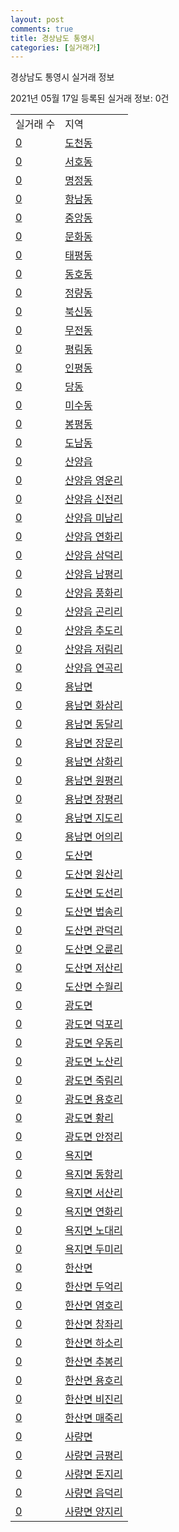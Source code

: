 ```yaml
---
layout: post
comments: true
title: 경상남도 통영시
categories: [실거래가]
---
```


경상남도 통영시 실거래 정보

2021년 05월 17일 등록된 실거래 정보: 0건


<table>
  <tr>
    <td>실거래 수</td>
    <td>지역</td>
  </tr>

  
  <tr>
    <td><a href="4822010100.html">0</a></td>
    <td><a href="4822010100.html">도천동</a></td>
  </tr>
    

  <tr>
    <td><a href="4822010200.html">0</a></td>
    <td><a href="4822010200.html">서호동</a></td>
  </tr>
    

  <tr>
    <td><a href="4822010300.html">0</a></td>
    <td><a href="4822010300.html">명정동</a></td>
  </tr>
    

  <tr>
    <td><a href="4822010400.html">0</a></td>
    <td><a href="4822010400.html">항남동</a></td>
  </tr>
    

  <tr>
    <td><a href="4822010500.html">0</a></td>
    <td><a href="4822010500.html">중앙동</a></td>
  </tr>
    

  <tr>
    <td><a href="4822010600.html">0</a></td>
    <td><a href="4822010600.html">문화동</a></td>
  </tr>
    

  <tr>
    <td><a href="4822010700.html">0</a></td>
    <td><a href="4822010700.html">태평동</a></td>
  </tr>
    

  <tr>
    <td><a href="4822010800.html">0</a></td>
    <td><a href="4822010800.html">동호동</a></td>
  </tr>
    

  <tr>
    <td><a href="4822010900.html">0</a></td>
    <td><a href="4822010900.html">정량동</a></td>
  </tr>
    

  <tr>
    <td><a href="4822011000.html">0</a></td>
    <td><a href="4822011000.html">북신동</a></td>
  </tr>
    

  <tr>
    <td><a href="4822011100.html">0</a></td>
    <td><a href="4822011100.html">무전동</a></td>
  </tr>
    

  <tr>
    <td><a href="4822011200.html">0</a></td>
    <td><a href="4822011200.html">평림동</a></td>
  </tr>
    

  <tr>
    <td><a href="4822011300.html">0</a></td>
    <td><a href="4822011300.html">인평동</a></td>
  </tr>
    

  <tr>
    <td><a href="4822011400.html">0</a></td>
    <td><a href="4822011400.html">당동</a></td>
  </tr>
    

  <tr>
    <td><a href="4822011500.html">0</a></td>
    <td><a href="4822011500.html">미수동</a></td>
  </tr>
    

  <tr>
    <td><a href="4822011600.html">0</a></td>
    <td><a href="4822011600.html">봉평동</a></td>
  </tr>
    

  <tr>
    <td><a href="4822011700.html">0</a></td>
    <td><a href="4822011700.html">도남동</a></td>
  </tr>
    

  <tr>
    <td><a href="4822025000.html">0</a></td>
    <td><a href="4822025000.html">산양읍</a></td>
  </tr>
    

  <tr>
    <td><a href="4822025021.html">0</a></td>
    <td><a href="4822025021.html">산양읍 영운리</a></td>
  </tr>
    

  <tr>
    <td><a href="4822025022.html">0</a></td>
    <td><a href="4822025022.html">산양읍 신전리</a></td>
  </tr>
    

  <tr>
    <td><a href="4822025023.html">0</a></td>
    <td><a href="4822025023.html">산양읍 미남리</a></td>
  </tr>
    

  <tr>
    <td><a href="4822025024.html">0</a></td>
    <td><a href="4822025024.html">산양읍 연화리</a></td>
  </tr>
    

  <tr>
    <td><a href="4822025025.html">0</a></td>
    <td><a href="4822025025.html">산양읍 삼덕리</a></td>
  </tr>
    

  <tr>
    <td><a href="4822025026.html">0</a></td>
    <td><a href="4822025026.html">산양읍 남평리</a></td>
  </tr>
    

  <tr>
    <td><a href="4822025027.html">0</a></td>
    <td><a href="4822025027.html">산양읍 풍화리</a></td>
  </tr>
    

  <tr>
    <td><a href="4822025028.html">0</a></td>
    <td><a href="4822025028.html">산양읍 곤리리</a></td>
  </tr>
    

  <tr>
    <td><a href="4822025029.html">0</a></td>
    <td><a href="4822025029.html">산양읍 추도리</a></td>
  </tr>
    

  <tr>
    <td><a href="4822025030.html">0</a></td>
    <td><a href="4822025030.html">산양읍 저림리</a></td>
  </tr>
    

  <tr>
    <td><a href="4822025031.html">0</a></td>
    <td><a href="4822025031.html">산양읍 연곡리</a></td>
  </tr>
    

  <tr>
    <td><a href="4822031000.html">0</a></td>
    <td><a href="4822031000.html">용남면</a></td>
  </tr>
    

  <tr>
    <td><a href="4822031021.html">0</a></td>
    <td><a href="4822031021.html">용남면 화삼리</a></td>
  </tr>
    

  <tr>
    <td><a href="4822031022.html">0</a></td>
    <td><a href="4822031022.html">용남면 동달리</a></td>
  </tr>
    

  <tr>
    <td><a href="4822031023.html">0</a></td>
    <td><a href="4822031023.html">용남면 장문리</a></td>
  </tr>
    

  <tr>
    <td><a href="4822031024.html">0</a></td>
    <td><a href="4822031024.html">용남면 삼화리</a></td>
  </tr>
    

  <tr>
    <td><a href="4822031025.html">0</a></td>
    <td><a href="4822031025.html">용남면 원평리</a></td>
  </tr>
    

  <tr>
    <td><a href="4822031026.html">0</a></td>
    <td><a href="4822031026.html">용남면 장평리</a></td>
  </tr>
    

  <tr>
    <td><a href="4822031027.html">0</a></td>
    <td><a href="4822031027.html">용남면 지도리</a></td>
  </tr>
    

  <tr>
    <td><a href="4822031028.html">0</a></td>
    <td><a href="4822031028.html">용남면 어의리</a></td>
  </tr>
    

  <tr>
    <td><a href="4822033000.html">0</a></td>
    <td><a href="4822033000.html">도산면</a></td>
  </tr>
    

  <tr>
    <td><a href="4822033021.html">0</a></td>
    <td><a href="4822033021.html">도산면 원산리</a></td>
  </tr>
    

  <tr>
    <td><a href="4822033022.html">0</a></td>
    <td><a href="4822033022.html">도산면 도선리</a></td>
  </tr>
    

  <tr>
    <td><a href="4822033023.html">0</a></td>
    <td><a href="4822033023.html">도산면 법송리</a></td>
  </tr>
    

  <tr>
    <td><a href="4822033024.html">0</a></td>
    <td><a href="4822033024.html">도산면 관덕리</a></td>
  </tr>
    

  <tr>
    <td><a href="4822033025.html">0</a></td>
    <td><a href="4822033025.html">도산면 오륜리</a></td>
  </tr>
    

  <tr>
    <td><a href="4822033026.html">0</a></td>
    <td><a href="4822033026.html">도산면 저산리</a></td>
  </tr>
    

  <tr>
    <td><a href="4822033027.html">0</a></td>
    <td><a href="4822033027.html">도산면 수월리</a></td>
  </tr>
    

  <tr>
    <td><a href="4822034000.html">0</a></td>
    <td><a href="4822034000.html">광도면</a></td>
  </tr>
    

  <tr>
    <td><a href="4822034021.html">0</a></td>
    <td><a href="4822034021.html">광도면 덕포리</a></td>
  </tr>
    

  <tr>
    <td><a href="4822034022.html">0</a></td>
    <td><a href="4822034022.html">광도면 우동리</a></td>
  </tr>
    

  <tr>
    <td><a href="4822034023.html">0</a></td>
    <td><a href="4822034023.html">광도면 노산리</a></td>
  </tr>
    

  <tr>
    <td><a href="4822034024.html">0</a></td>
    <td><a href="4822034024.html">광도면 죽림리</a></td>
  </tr>
    

  <tr>
    <td><a href="4822034025.html">0</a></td>
    <td><a href="4822034025.html">광도면 용호리</a></td>
  </tr>
    

  <tr>
    <td><a href="4822034026.html">0</a></td>
    <td><a href="4822034026.html">광도면 황리</a></td>
  </tr>
    

  <tr>
    <td><a href="4822034027.html">0</a></td>
    <td><a href="4822034027.html">광도면 안정리</a></td>
  </tr>
    

  <tr>
    <td><a href="4822035000.html">0</a></td>
    <td><a href="4822035000.html">욕지면</a></td>
  </tr>
    

  <tr>
    <td><a href="4822035021.html">0</a></td>
    <td><a href="4822035021.html">욕지면 동항리</a></td>
  </tr>
    

  <tr>
    <td><a href="4822035022.html">0</a></td>
    <td><a href="4822035022.html">욕지면 서산리</a></td>
  </tr>
    

  <tr>
    <td><a href="4822035023.html">0</a></td>
    <td><a href="4822035023.html">욕지면 연화리</a></td>
  </tr>
    

  <tr>
    <td><a href="4822035024.html">0</a></td>
    <td><a href="4822035024.html">욕지면 노대리</a></td>
  </tr>
    

  <tr>
    <td><a href="4822035025.html">0</a></td>
    <td><a href="4822035025.html">욕지면 두미리</a></td>
  </tr>
    

  <tr>
    <td><a href="4822036000.html">0</a></td>
    <td><a href="4822036000.html">한산면</a></td>
  </tr>
    

  <tr>
    <td><a href="4822036021.html">0</a></td>
    <td><a href="4822036021.html">한산면 두억리</a></td>
  </tr>
    

  <tr>
    <td><a href="4822036022.html">0</a></td>
    <td><a href="4822036022.html">한산면 염호리</a></td>
  </tr>
    

  <tr>
    <td><a href="4822036023.html">0</a></td>
    <td><a href="4822036023.html">한산면 창좌리</a></td>
  </tr>
    

  <tr>
    <td><a href="4822036024.html">0</a></td>
    <td><a href="4822036024.html">한산면 하소리</a></td>
  </tr>
    

  <tr>
    <td><a href="4822036025.html">0</a></td>
    <td><a href="4822036025.html">한산면 추봉리</a></td>
  </tr>
    

  <tr>
    <td><a href="4822036026.html">0</a></td>
    <td><a href="4822036026.html">한산면 용호리</a></td>
  </tr>
    

  <tr>
    <td><a href="4822036027.html">0</a></td>
    <td><a href="4822036027.html">한산면 비진리</a></td>
  </tr>
    

  <tr>
    <td><a href="4822036028.html">0</a></td>
    <td><a href="4822036028.html">한산면 매죽리</a></td>
  </tr>
    

  <tr>
    <td><a href="4822037000.html">0</a></td>
    <td><a href="4822037000.html">사량면</a></td>
  </tr>
    

  <tr>
    <td><a href="4822037021.html">0</a></td>
    <td><a href="4822037021.html">사량면 금평리</a></td>
  </tr>
    

  <tr>
    <td><a href="4822037022.html">0</a></td>
    <td><a href="4822037022.html">사량면 돈지리</a></td>
  </tr>
    

  <tr>
    <td><a href="4822037023.html">0</a></td>
    <td><a href="4822037023.html">사량면 읍덕리</a></td>
  </tr>
    

  <tr>
    <td><a href="4822037024.html">0</a></td>
    <td><a href="4822037024.html">사량면 양지리</a></td>
  </tr>
    


</table>
    
